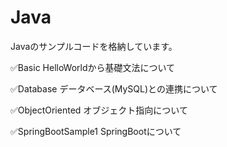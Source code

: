 # Java

Javaのサンプルコードを格納しています。


✅Basic
HelloWorldから基礎文法について

✅Database
データベース(MySQL)との連携について

✅ObjectOriented
オブジェクト指向について

✅SpringBootSample1
SpringBootについて


